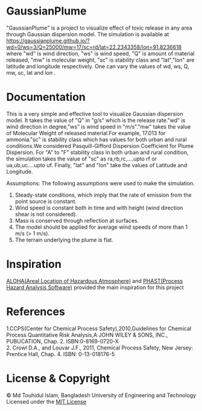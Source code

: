 # GaussianPlume
"GaussianPlume" is a project to visualize effect of toxic release in any area through Gaussian dispersion model.
The simulation is available at https://gaussianplume.github.io/?wd=0/ws=3/Q=25000/mw=17/sc=rd/lat=22.2343358/lon=91.8236618 where
"wd" is wind direction, "ws" is wind speed, "Q" is amount of material released, "mw" is molecular weight, "sc" is stability class and "lat","lon" are latitude and longitude respectively.
One can vary the values of wd, ws, Q, mw, sc, lat and lon .


# Documentation

This is a very simple and effective tool to visualize Gaussian dispersion model. It takes the value of "Q" in "g/s" which is the release rate."wd" is wind direction in degree,"ws" is wind speed in "m/s"."mw" takes the value of Molecular Weight of released material.For example, 17.013 for ammonia."sc" is stability class which has values for both urban and rural conditions.We considered Pasquill-Gifford Dispersion Coefficient for Plume Dispersion. For "A" to "F" stability class in both urban and rural condition, the simulation takes the value of "sc" as ra,rb,rc,....upto rf or ua,ub,uc....upto uf. Finally, "lat" and "lon" take the values of Latitude and Longitude.

Assumptions:
The following assumptions were used to make the simulation.

1. Steady-state conditions, which imply that the rate of emission from the point source is constant.</br>
2. Wind speed is constant both in time and with height (wind direction shear is not considered).</br>
3. Mass is conserved through reflection at surfaces.</br>
4. The model should be applied for average wind speeds of more than 1 m/s (> 1 m/s).</br>
5. The terrain underlying the plume is flat.</br>





























# Inspiration
<a href="https://www.epa.gov/cameo/aloha-software" target="_blank">ALOHA(Areal Location of Hazardous Atmosphere)</a> and <a href="https://www.dnvgl.com/services/process-hazard-analysis-software-phast-1675" target='_blank'>PHAST(Process Hazard Analysis Software)</a> provided the main inspiration for this project

# References
1.CCPS(Center for Chemical Process Safety),2010,Guidelines for Chemical Process Quantitative Risk Analysis,A JOHN WILEY & SONS, INC., PUBUCATION, Chap. 2. ISBN:0-8169-0720-X </br>
2. Crowl D.A., and Louvar J.F., 2011, Chemical Process Safety, New Jersey: Prentice Hall, Chap. 4.
ISBN: 0-13-018176-5

# License & Copyright</br>
&copy; Md Touhidul Islam, Bangladesh University of Engineering and Technology</br>
Licensed under the [MIT License](https://github.com/touhid55/GaussianPlume/blob/master/LICENSE)
